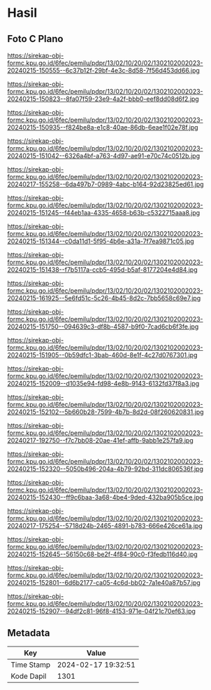 # Hasil

## Foto C Plano

https://sirekap-obj-formc.kpu.go.id/6fec/pemilu/pdpr/13/02/10/20/02/1302102002023-20240215-150555--6c37b12f-29bf-4e3c-8d58-7f56d453dd66.jpg

https://sirekap-obj-formc.kpu.go.id/6fec/pemilu/pdpr/13/02/10/20/02/1302102002023-20240215-150823--8fa07f59-23e9-4a2f-bbb0-eef8dd08d6f2.jpg

https://sirekap-obj-formc.kpu.go.id/6fec/pemilu/pdpr/13/02/10/20/02/1302102002023-20240215-150935--f824be8a-e1c8-40ae-86db-6eae1f02e78f.jpg

https://sirekap-obj-formc.kpu.go.id/6fec/pemilu/pdpr/13/02/10/20/02/1302102002023-20240215-151042--6326a4bf-a763-4d97-ae91-e70c74c0512b.jpg

https://sirekap-obj-formc.kpu.go.id/6fec/pemilu/pdpr/13/02/10/20/02/1302102002023-20240217-155258--6da497b7-0989-4abc-b164-92d23825ed61.jpg

https://sirekap-obj-formc.kpu.go.id/6fec/pemilu/pdpr/13/02/10/20/02/1302102002023-20240215-151245--f44eb1aa-4335-4658-b63b-c5322715aaa8.jpg

https://sirekap-obj-formc.kpu.go.id/6fec/pemilu/pdpr/13/02/10/20/02/1302102002023-20240215-151344--c0da11d1-5f95-4b6e-a31a-7f7ea9871c05.jpg

https://sirekap-obj-formc.kpu.go.id/6fec/pemilu/pdpr/13/02/10/20/02/1302102002023-20240215-151438--f7b5117a-ccb5-495d-b5af-8177204e4d84.jpg

https://sirekap-obj-formc.kpu.go.id/6fec/pemilu/pdpr/13/02/10/20/02/1302102002023-20240215-161925--5e6fd51c-5c26-4b45-8d2c-7bb5658c69e7.jpg

https://sirekap-obj-formc.kpu.go.id/6fec/pemilu/pdpr/13/02/10/20/02/1302102002023-20240215-151750--094639c3-df8b-4587-b9f0-7cad6cb6f3fe.jpg

https://sirekap-obj-formc.kpu.go.id/6fec/pemilu/pdpr/13/02/10/20/02/1302102002023-20240215-151905--0b59dfc1-3bab-460d-8e1f-4c27d0767301.jpg

https://sirekap-obj-formc.kpu.go.id/6fec/pemilu/pdpr/13/02/10/20/02/1302102002023-20240215-152009--d1035e94-fd98-4e8b-9143-6132fd37f8a3.jpg

https://sirekap-obj-formc.kpu.go.id/6fec/pemilu/pdpr/13/02/10/20/02/1302102002023-20240215-152102--5b660b28-7599-4b7b-8d2d-08f260620831.jpg

https://sirekap-obj-formc.kpu.go.id/6fec/pemilu/pdpr/13/02/10/20/02/1302102002023-20240217-192750--f7c7bb08-20ae-41ef-affb-9abb1e257fa9.jpg

https://sirekap-obj-formc.kpu.go.id/6fec/pemilu/pdpr/13/02/10/20/02/1302102002023-20240215-152320--5050b496-204a-4b79-92bd-311dc806536f.jpg

https://sirekap-obj-formc.kpu.go.id/6fec/pemilu/pdpr/13/02/10/20/02/1302102002023-20240215-152430--ff9c6baa-3a68-4be4-9ded-432ba905b5ce.jpg

https://sirekap-obj-formc.kpu.go.id/6fec/pemilu/pdpr/13/02/10/20/02/1302102002023-20240217-175254--5718d24b-2465-4891-b783-666e426ce61a.jpg

https://sirekap-obj-formc.kpu.go.id/6fec/pemilu/pdpr/13/02/10/20/02/1302102002023-20240215-152645--56150c68-be2f-4f84-90c0-f3fedb116d40.jpg

https://sirekap-obj-formc.kpu.go.id/6fec/pemilu/pdpr/13/02/10/20/02/1302102002023-20240215-152801--6d6b2177-ca05-4c6d-bb02-7a1e40a87b57.jpg

https://sirekap-obj-formc.kpu.go.id/6fec/pemilu/pdpr/13/02/10/20/02/1302102002023-20240215-152907--94df2c81-96f8-4153-971e-04f21c70ef63.jpg


## Metadata

| Key        | Value               |
| ---------- | ------------------- |
| Time Stamp | 2024-02-17 19:32:51 |
| Kode Dapil | 1301                |



